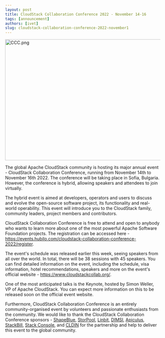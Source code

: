```yaml
---
layout: post
title: CloudStack Collaboration Conference 2022 - November 14-16
tags: [announcement]
authors: [ivet]
slug: cloudstack-collaboration-conference-2022-november1
---
```

<a href="/blog/cloudstack-collaboration-conference-2022-november1"><img src="/img/imported/415395c2-3808-4d68-8e70-396c71acfeed" alt="CCC.png" width="750" height="393" /></a>

The global Apache CloudStack community is hosting its major annual event - CloudStack Collaboration Conference, running from November 14th to November 16th 2022. The conference will be taking place in Sofia, Bulgaria. However, the conference is hybrid, allowing speakers and attendees to join virtually.

<!-- truncate -->

The hybrid event is aimed at developers, operators and users to discuss and evolve the open-source software project, its functionality and real-world operability. This event will introduce you to the CloudStack family, community leaders, project members and contributors.

CloudStack Collaboration Conference is free to attend and open to anybody who wants to learn more about one of the most powerful Apache Software Foundation projects. The registration can be accessed here - <a href="https://events.hubilo.com/cloudstack-collaboration-conference-2022/register">https://events.hubilo.com/cloudstack-collaboration-conference-2022/register</a>.

The event's schedule was released earlier this week, seeing speakers from all over the world. In total, there will be 38 sessions with 45 speakers. You can find detailed information on the event, including the schedule, visa information, hotel recommendations, speakers and more on the event's official website - <a href="https://www.cloudstackcollab.org/">https://www.cloudstackcollab.org/</a>.

One of the most anticipated talks is the Keynote, hosted by Simon Weller, VP of Apache CloudStack. You can expect more information on this to be released soon on the official event website.

Furthermore, CloudStack Collaboration Conference is an entirely community-organised event by volunteers and passionate enthusiasts from the community. We would like to thank the CloudStack Collaboration Conference sponsors - <a href="https://www.shapeblue.com/">ShapeBlue</a>, <a href="https://storpool.com/">StorPool</a>, <a href="https://linbit.com/">Linbit</a>, <a href="https://cloud.dimsi.io/">DIMSI</a>, <a href="https://www.apiculus.com/">Apiculus</a>, <a href="https://www.stackbill.com/">StackBill</a>, <a href="https://www.stackconsole.io/">Stack Console</a>, and <a href="https://www.cldin.eu/">CLDIN</a> for the partnership and help to deliver this event to the global community.
